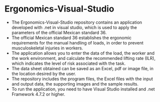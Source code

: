 # Ergonomics-Visual-Studio

- The Ergonomics-Visual-Studio repository contains an application developed with .net in visual studio, which is used to apply the parameters of the official Mexican standard 36.
- The official Mexican standard 36 establishes the ergonomic requirements for the manual handling of loads, in order to prevent musculoskeletal injuries in workers.
- The application allows you to enter the data of the load, the worker and the work environment, and calculate the recommended lifting rate (ILR), which indicates the level of risk associated with the task.
- The data sheet obtained can be saved as an Excel, pdf or image file, in the location desired by the user.
- The repository includes the program files, the Excel files with the input and output data, the supporting images and the sample results.
- To run the application, you need to have Visual Studio installed and .net Framework 4.7.2 or higher.
